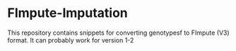 # FImpute-Imputation

This repository contains snippets for converting genotypesf to FImpute (V3) format.
It can probably work for version 1-2
